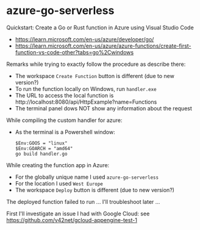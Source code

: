 # azure-go-serverless
Quickstart: Create a Go or Rust function in Azure using Visual Studio Code
- https://learn.microsoft.com/en-us/azure/developer/go/
- https://learn.microsoft.com/en-us/azure/azure-functions/create-first-function-vs-code-other?tabs=go%2Cwindows

Remarks while trying to exactly follow the procedure as describe there:
- The workspace `Create Function` button is different (due to new version?)
- To run the function locally on Windows, run `handler.exe`
- The URL to access the local function is http://localhost:8080/api/HttpExample?name=Functions
- The terminal panel dows NOT show any information about the request

While compiling the custom handler for azure:
- As the terminal is a Powershell window:
  ```
  $Env:GOOS = "linux"
  $Env:GOARCH = "amd64"
  go build handler.go
  ```

While creating the function app in Azure:
- For the globally unique name I used `azure-go-serverless`
- For the location I used `West Europe`
- The workspace `Deploy` button is different (due to new version?)

The deployed function failed to run ... I'll troubleshoot later ...

First I'll investigate an issue I had with Google Cloud: see https://github.com/v42net/gcloud-appengine-test-1
